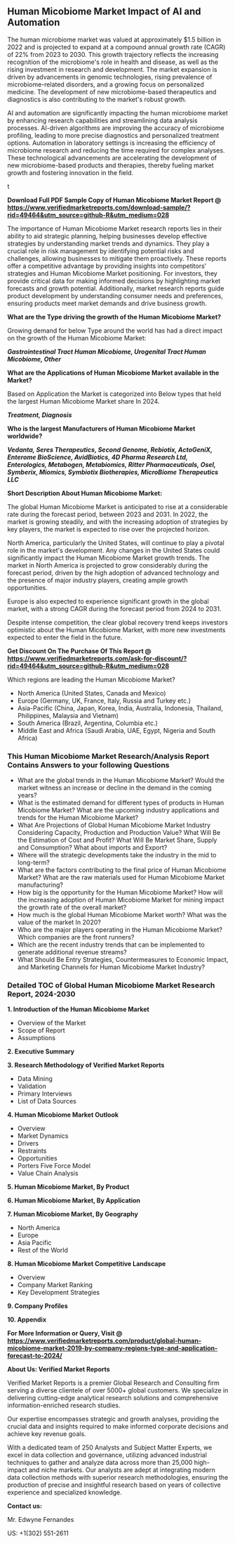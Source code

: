 <h2>Human Micobiome Market Impact of AI and Automation</h2><p>The human microbiome market was valued at approximately $1.5 billion in 2022 and is projected to expand at a compound annual growth rate (CAGR) of 22% from 2023 to 2030. This growth trajectory reflects the increasing recognition of the microbiome's role in health and disease, as well as the rising investment in research and development. The market expansion is driven by advancements in genomic technologies, rising prevalence of microbiome-related disorders, and a growing focus on personalized medicine. The development of new microbiome-based therapeutics and diagnostics is also contributing to the market's robust growth.</p><p>AI and automation are significantly impacting the human microbiome market by enhancing research capabilities and streamlining data analysis processes. AI-driven algorithms are improving the accuracy of microbiome profiling, leading to more precise diagnostics and personalized treatment options. Automation in laboratory settings is increasing the efficiency of microbiome research and reducing the time required for complex analyses. These technological advancements are accelerating the development of new microbiome-based products and therapies, thereby fueling market growth and fostering innovation in the field.</p>t</p><p id="" class=""><strong>Download Full PDF Sample Copy of Human Micobiome Market Report @ <a href="https://www.verifiedmarketreports.com/download-sample/?rid=49464&utm_source=github-R&utm_medium=028" target="_blank">https://www.verifiedmarketreports.com/download-sample/?rid=49464&utm_source=github-R&utm_medium=028</a></strong></p><p>The importance of&nbsp;Human Micobiome Market research reports lies in their ability to aid strategic planning, helping businesses develop effective strategies by understanding market trends and dynamics. They play a crucial role in risk management by identifying potential risks and challenges, allowing businesses to mitigate them proactively. These reports offer a competitive advantage by providing insights into competitors' strategies and Human Micobiome Market positioning. For investors, they provide critical data for making informed decisions by highlighting market forecasts and growth potential. Additionally, market research reports guide product development by understanding consumer needs and preferences, ensuring products meet market demands and drive business growth.</p><p><strong>What are the&nbsp;Type driving the growth of the Human Micobiome Market?</strong></p><p id="" class="">Growing demand for below Type around the world has had a direct impact on the growth of the Human Micobiome Market:</p><em><strong>Gastrointestinal Tract Human Micobiome, Urogenital Tract Human Micobiome, Other</strong></em></p><strong>What are the&nbsp;Applications&nbsp;of Human Micobiome Market available in the Market?</strong></p><p id="" class="">Based on Application the Market is categorized into Below types that held the largest Human Micobiome Market share In 2024.</p><em><strong>Treatment, Diagnosis</strong></em></p><strong>Who is the largest Manufacturers of Human Micobiome Market worldwide?</strong></p><p><em><strong>Vedanta, Seres Therapeutics, Second Genome, Rebiotix, ActoGeniX, Enterome BioScience, AvidBiotics, 4D Pharma Research Ltd, Enterologics, Metabogen, Metabiomics, Ritter Pharmaceuticals, Osel, Symberix, Miomics, Symbiotix Biotherapies, MicroBiome Therapeutics LLC</strong></em></p><p id="" class=""><strong>Short Description About Human Micobiome Market:</strong></p><p>The global Human Micobiome Market is anticipated to rise at a considerable rate during the forecast period, between 2023 and 2031. In 2022, the market is growing steadily, and with the increasing adoption of strategies by key players, the market is expected to rise over the projected horizon.</p><p>North America, particularly the United States, will continue to play a pivotal role in the market's development. Any changes in the United States could significantly impact the Human Micobiome Market growth trends. The market in North America is projected to grow considerably during the forecast period, driven by the high adoption of advanced technology and the presence of major industry players, creating ample growth opportunities.</p><p>Europe is also expected to experience significant growth in the global market, with a strong CAGR during the forecast period from 2024 to 2031.</p><p>Despite intense competition, the clear global recovery trend keeps investors optimistic about the Human Micobiome Market, with more new investments expected to enter the field in the future.</p><p id="" class=""><strong>Get Discount On The Purchase Of This Report @ <a href="https://www.verifiedmarketreports.com/ask-for-discount/?rid=49464&utm_source=github-R&utm_medium=028" target="_blank">https://www.verifiedmarketreports.com/ask-for-discount/?rid=49464&utm_source=github-R&utm_medium=028</a></strong></p>Which regions are leading the Human Micobiome Market?</p><ul><li>North America (United States, Canada and Mexico)</li><li>Europe (Germany, UK, France, Italy, Russia and Turkey etc.)</li><li>Asia-Pacific (China, Japan, Korea, India, Australia, Indonesia, Thailand, Philippines, Malaysia and Vietnam)</li><li>South America (Brazil, Argentina, Columbia etc.)</li><li>Middle East and Africa (Saudi Arabia, UAE, Egypt, Nigeria and South Africa)</li></ul><h3 id="" class="">This Human Micobiome Market Research/Analysis Report Contains Answers to your following Questions</h3><ul><li>What are the global trends in the Human Micobiome Market? Would the market witness an increase or decline in the demand in the coming years?</li><li>What is the estimated demand for different types of products in Human Micobiome Market? What are the upcoming industry applications and trends for the Human Micobiome Market?</li><li>What Are Projections of Global Human Micobiome Market Industry Considering Capacity, Production and Production Value? What Will Be the Estimation of Cost and Profit? What Will Be Market Share, Supply and Consumption? What about imports and Export?</li><li>Where will the strategic developments take the industry in the mid to long-term?</li><li>What are the factors contributing to the final price of Human Micobiome Market? What are the raw materials used for Human Micobiome Market manufacturing?</li><li>How big is the opportunity for the Human Micobiome Market? How will the increasing adoption of Human Micobiome Market for mining impact the growth rate of the overall market?</li><li>How much is the global Human Micobiome Market worth? What was the value of the market In 2020?</li><li>Who are the major players operating in the Human Micobiome Market? Which companies are the front runners?</li><li>Which are the recent industry trends that can be implemented to generate additional revenue streams?</li><li>What Should Be Entry Strategies, Countermeasures to Economic Impact, and Marketing Channels for Human Micobiome Market Industry?</li></ul><h3 id="" class="">Detailed TOC of Global Human Micobiome Market Research Report, 2024-2030</h3><p id="" class=""><strong>1. Introduction of the Human Micobiome Market</strong></p><ul><li>Overview of the Market</li><li>Scope of Report</li><li>Assumptions</li></ul><p id="" class=""><strong>2. Executive Summary</strong></p><p id="" class=""><strong>3. Research Methodology of Verified Market Reports</strong></p><ul><li>Data Mining</li><li>Validation</li><li>Primary Interviews</li><li>List of Data Sources</li></ul><p id="" class=""><strong>4. Human Micobiome Market Outlook</strong></p><ul><li>Overview</li><li>Market Dynamics</li><li>Drivers</li><li>Restraints</li><li>Opportunities</li><li>Porters Five Force Model</li><li>Value Chain Analysis</li></ul><p id="" class=""><strong>5. Human Micobiome Market, By Product</strong></p><p id="" class=""><strong>6. Human Micobiome Market, By Application</strong></p><p id="" class=""><strong>7. Human Micobiome Market, By Geography</strong></p><ul><li>North America</li><li>Europe</li><li>Asia Pacific</li><li>Rest of the World</li></ul><p id="" class=""><strong>8. Human Micobiome Market Competitive Landscape</strong></p><ul><li>Overview</li><li>Company Market Ranking</li><li>Key Development Strategies</li></ul><p id="" class=""><strong>9. Company Profiles</strong></p><p id="" class=""><strong>10. Appendix</strong></p><p id="" class=""><strong>For More Information or Query, Visit @ <a href="https://www.verifiedmarketreports.com/product/global-human-micobiome-market-2019-by-company-regions-type-and-application-forecast-to-2024/" target="_blank">https://www.verifiedmarketreports.com/product/global-human-micobiome-market-2019-by-company-regions-type-and-application-forecast-to-2024/</a></strong></p><p id="" class=""><strong>About Us: Verified Market Reports</strong></p><p id="" class="">Verified Market Reports is a premier Global Research and Consulting firm serving a diverse clientele of over 5000+ global customers. We specialize in delivering cutting-edge analytical research solutions and comprehensive information-enriched research studies.</p><p id="" class="">Our expertise encompasses strategic and growth analyses, providing the crucial data and insights required to make informed corporate decisions and achieve key revenue goals.</p><p id="" class="">With a dedicated team of 250 Analysts and Subject Matter Experts, we excel in data collection and governance, utilizing advanced industrial techniques to gather and analyze data across more than 25,000 high-impact and niche markets. Our analysts are adept at integrating modern data collection methods with superior research methodologies, ensuring the production of precise and insightful research based on years of collective experience and specialized knowledge.</p><p id="" class=""><strong>Contact us:</strong></p><p id="" class="">Mr. Edwyne Fernandes</p><p id="" class="">US: +1(302) 551-2611</p>